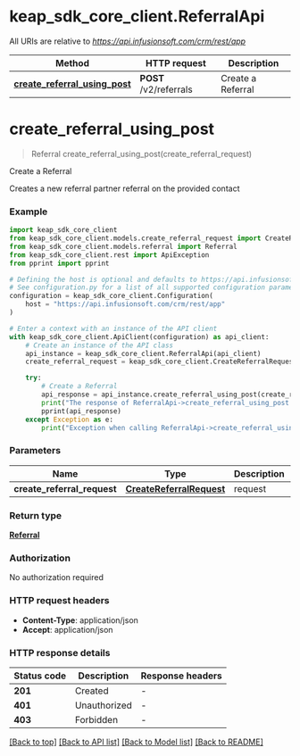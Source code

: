# keap_sdk_core_client.ReferralApi

All URIs are relative to *https://api.infusionsoft.com/crm/rest/app*

Method | HTTP request | Description
------------- | ------------- | -------------
[**create_referral_using_post**](ReferralApi.md#create_referral_using_post) | **POST** /v2/referrals | Create a Referral


# **create_referral_using_post**
> Referral create_referral_using_post(create_referral_request)

Create a Referral

Creates a new referral partner referral on the provided contact

### Example


```python
import keap_sdk_core_client
from keap_sdk_core_client.models.create_referral_request import CreateReferralRequest
from keap_sdk_core_client.models.referral import Referral
from keap_sdk_core_client.rest import ApiException
from pprint import pprint

# Defining the host is optional and defaults to https://api.infusionsoft.com/crm/rest/app
# See configuration.py for a list of all supported configuration parameters.
configuration = keap_sdk_core_client.Configuration(
    host = "https://api.infusionsoft.com/crm/rest/app"
)

# Enter a context with an instance of the API client
with keap_sdk_core_client.ApiClient(configuration) as api_client:
    # Create an instance of the API class
    api_instance = keap_sdk_core_client.ReferralApi(api_client)
    create_referral_request = keap_sdk_core_client.CreateReferralRequest() # CreateReferralRequest | request

    try:
        # Create a Referral
        api_response = api_instance.create_referral_using_post(create_referral_request)
        print("The response of ReferralApi->create_referral_using_post:\n")
        pprint(api_response)
    except Exception as e:
        print("Exception when calling ReferralApi->create_referral_using_post: %s\n" % e)
```


### Parameters


Name | Type | Description  | Notes
------------- | ------------- | ------------- | -------------
 **create_referral_request** | [**CreateReferralRequest**](CreateReferralRequest.md)| request | 

### Return type

[**Referral**](Referral.md)

### Authorization

No authorization required

### HTTP request headers

 - **Content-Type**: application/json
 - **Accept**: application/json

### HTTP response details

| Status code | Description | Response headers |
|-------------|-------------|------------------|
**201** | Created |  -  |
**401** | Unauthorized |  -  |
**403** | Forbidden |  -  |

[[Back to top]](#) [[Back to API list]](../README.md#documentation-for-api-endpoints) [[Back to Model list]](../README.md#documentation-for-models) [[Back to README]](../README.md)

